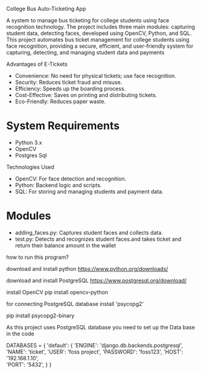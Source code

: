 
College Bus Auto-Ticketing App

A system to manage bus ticketing for college students using face recognition technology. The project includes three main modules: capturing student data, detecting faces, developed using OpenCV, Python, and SQL.
This project automates bus ticket management for college students using face recognition, providing a secure, efficient, and user-friendly system for capturing, detecting, and managing student data and payments

Advantages of E-Tickets

- Convenience: No need for physical tickets; use face recognition.
- Security: Reduces ticket fraud and misuse.
- Efficiency: Speeds up the boarding process.
- Cost-Effective: Saves on printing and distributing tickets.
- Eco-Friendly: Reduces paper waste.


# System Requirements

- Python 3.x
- OpenCV
- Postgres Sql


Technologies Used

- OpenCV: For face detection and recognition.
- Python: Backend logic and scripts.
- SQL: For storing and managing students and payment data.

# Modules

- adding_faces.py: Captures student faces and collects data.
- test.py: Detects and recognizes student faces.and takes ticket and return their balance amount in the wallet

how to run this program?




download and install python
https://www.python.org/downloads/

download and install PostgreSQL
https://www.postgresql.org/download/



install OpenCV
pip install opencv-python


for connecting PostgreSQL database install 'psycopg2'

pip install psycopg2-binary


As this project uses PostgreSQL database you need to set up the Data base in the code 

DATABASES = {
    'default': {
        'ENGINE': 'django.db.backends.postgresql',
        'NAME': 'ticket',
        'USER': 'foss project',
        'PASSWORD': 'foss123',
        'HOST': '192.168.1.10',  
        'PORT': '5432',
    }
}



